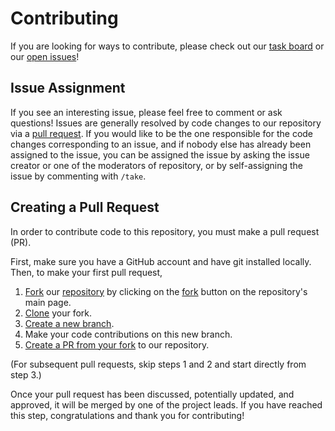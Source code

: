 # Contributing

If you are looking for ways to contribute, please check out our [task board](https://github.com/orgs/OpenBioML/projects/8) or our [open issues](https://github.com/OpenBioML/protein-lm-scaling/issues)!


## Issue Assignment

If you see an interesting issue, please feel free to comment or ask questions! Issues are generally resolved by code changes to our repository via a [pull request](#creating-a-pull-request). If you would like to be the one responsible for the code changes corresponding to an issue, and if nobody else has already been assigned to the issue, you can be assigned the issue by asking the issue creator or one of the moderators of repository, or by self-assigning the issue by commenting with `/take`.

## Creating a Pull Request

In order to contribute code to this repository, you must make a pull request (PR).

First, make sure you have a GitHub account and have git installed locally. Then, to make your first pull request,

1. [Fork](https://docs.github.com/en/get-started/quickstart/fork-a-repo) our [repository](https://github.com/OpenBioML/protein-lm-scaling) by clicking on the [fork](https://github.com/OpenBioML/protein-lm-scaling/fork) button on the repository's main page. 
2. [Clone](https://docs.github.com/en/repositories/creating-and-managing-repositories/cloning-a-repository) your fork.
3. [Create a new branch](https://git-scm.com/book/en/v2/Git-Branching-Basic-Branching-and-Merging).
4. Make your code contributions on this new branch.
5. [Create a PR from your fork](https://docs.github.com/en/pull-requests/collaborating-with-pull-requests/proposing-changes-to-your-work-with-pull-requests/creating-a-pull-request-from-a-fork) to our repository.

(For subsequent pull requests, skip steps 1 and 2 and start directly from step 3.)

Once your pull request has been discussed, potentially updated, and approved, it will be merged by one of the project leads. If you have reached this step, congratulations and thank you for contributing!
